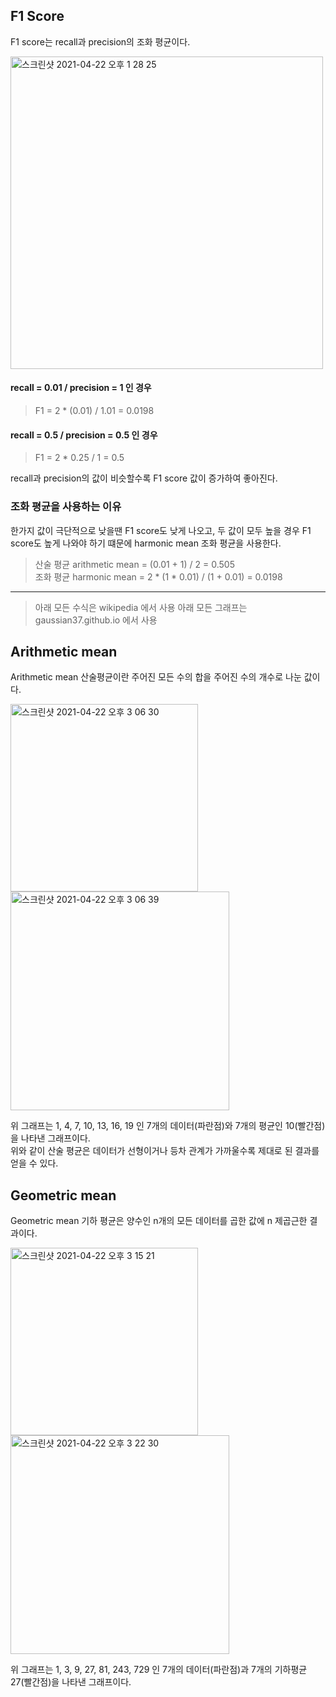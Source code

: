 <h2>F1 Score</h2>

F1 score는 recall과 precision의 조화 평균이다.

<img width="500" alt="스크린샷 2021-04-22 오후 1 28 25" src="https://user-images.githubusercontent.com/54436228/115656771-b8619680-a370-11eb-9a70-dbf757dc9903.png">


<h4>recall = 0.01 / precision = 1 인 경우</h4>

> F1 = 2 * (0.01) / 1.01 = 0.0198

<h4>recall = 0.5 / precision = 0.5 인 경우</h4>

> F1 = 2 * 0.25 / 1 = 0.5

recall과 precision의 값이 비슷할수록 F1 score 값이 증가하여 좋아진다.<br>

 <h3>조화 평균을 사용하는 이유</h3>
  
한가지 값이 극단적으로 낮을땐 F1 score도 낮게 나오고, 두 값이 모두 높을 경우 F1 score도 높게 나와야 하기 떄문에 harmonic mean 조화 평균을 사용한다.<br>

> 산술 평균 arithmetic mean = (0.01 + 1) / 2 = 0.505<br>
> 조화 평균 harmonic mean = 2 * (1 * 0.01) / (1 + 0.01) = 0.0198<br>

***

> 아래 모든 수식은 wikipedia 에서 사용
> 아래 모든 그래프는 gaussian37.github.io 에서 사용

<h2>Arithmetic mean</h2>

Arithmetic mean 산술평균이란 주어진 모든 수의 합을 주어진 수의 개수로 나눈 값이다.<br>

<img width="300" alt="스크린샷 2021-04-22 오후 3 06 30" src="https://user-images.githubusercontent.com/54436228/115664093-5e66ce00-a37c-11eb-826c-1b34124b128f.png">

<img width="350" alt="스크린샷 2021-04-22 오후 3 06 39" src="https://user-images.githubusercontent.com/54436228/115664160-72aacb00-a37c-11eb-814c-18835cb19bae.png">

위 그래프는 1, 4, 7, 10, 13, 16, 19 인 7개의 데이터(파란점)와 7개의 평균인 10(빨간점)을 나타낸 그래프이다.<br>
위와 같이 산술 평균은 데이터가 선형이거나 등차 관계가 가까울수록 제대로 된 결과를 얻을 수 있다.<br>


<h2>Geometric mean</h2>

Geometric mean 기하 평균은 양수인 n개의 모든 데이터를 곱한 값에 n 제곱근한 결과이다.<br>

<img width="300" alt="스크린샷 2021-04-22 오후 3 15 21" src="https://user-images.githubusercontent.com/54436228/115665023-9f131700-a37d-11eb-8e73-c08ee1880544.png">

<img width="350" alt="스크린샷 2021-04-22 오후 3 22 30" src="https://user-images.githubusercontent.com/54436228/115665691-996a0100-a37e-11eb-9b57-603d083e1d79.png">

위 그래프는 1, 3, 9, 27, 81, 243, 729 인 7개의 데이터(파란점)과 7개의 기하평균 27(빨간점)을 나타낸 그래프이다.<br>

